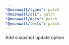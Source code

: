 ```yaml
---
"@moonwall/types": patch
"@moonwall/cli": patch
"@moonwall/docs": patch
"@moonwall/tests": patch
---
```


Add snapshot update option
